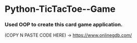 # Python-TicTacToe--Game 
### Used OOP to create this card game application.
(COPY N PASTE CODE HERE) -> https://www.onlinegdb.com/
